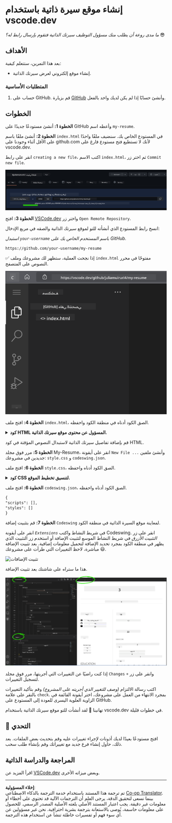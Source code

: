 <!--
CO_OP_TRANSLATOR_METADATA:
{
  "original_hash": "bd3aa6d2b879c30ea496c43aec1c49ed",
  "translation_date": "2025-08-28T15:08:18+00:00",
  "source_file": "8-code-editor/1-using-a-code-editor/assignment.md",
  "language_code": "ar"
}
-->
# إنشاء موقع سيرة ذاتية باستخدام vscode.dev

_ما مدى روعة أن يطلب منك مسؤول التوظيف سيرتك الذاتية فتقوم بإرسال رابط له؟_ 😎

## الأهداف

بعد هذا التمرين، ستتعلم كيفية:

- إنشاء موقع إلكتروني لعرض سيرتك الذاتية.

### المتطلبات الأساسية

1. حساب على GitHub. قم بزيارة [GitHub](https://github.com/) وأنشئ حسابًا إذا لم يكن لديك واحد بالفعل.

## الخطوات

**الخطوة 1:** أنشئ مستودعًا جديدًا على GitHub وأعطه اسم `my-resume`.

**الخطوة 2:** أنشئ ملفًا باسم `index.html` في المستودع الخاص بك. سنضيف ملفًا واحدًا على الأقل أثناء وجودنا على github.com لأنك لا تستطيع فتح مستودع فارغ على vscode.dev.

انقر على رابط `creating a new file`، اكتب الاسم `index.html`، ثم اختر زر `Commit new file`.

![إنشاء ملف جديد على github.com](../../../../translated_images/new-file-github.com.c886796d800e8056561829a181be1382c5303da9d902d8b2dd82b68a4806e21f.ar.png)

**الخطوة 3:** افتح [VSCode.dev](https://vscode.dev) واختر زر `Open Remote Repository`.

انسخ رابط المستودع الذي أنشأته للتو لموقع سيرتك الذاتية والصقه في مربع الإدخال:

_استبدل `your-username` باسم المستخدم الخاص بك على GitHub._

```
https://github.com/your-username/my-resume
```

✅ إذا نجحت العملية، ستظهر لك مشروعك وملف `index.html` مفتوحًا في محرر النصوص على المتصفح.

![إنشاء ملف جديد](../../../../translated_images/project-on-vscode.dev.e79815a9a95ee7feac72ebe5c941c91279716be37c575dbdbf2f43bea2c7d8b6.ar.png)

**الخطوة 4:** افتح ملف `index.html`، الصق الكود أدناه في منطقة الكود واحفظه.

<details>
    <summary><b>كود HTML المسؤول عن محتوى موقع سيرتك الذاتية.</b></summary>
    
        <html>

            <head>
                <link href="style.css" rel="stylesheet">
                <link rel="stylesheet" href="https://cdnjs.cloudflare.com/ajax/libs/font-awesome/5.15.4/css/all.min.css">
                <title>ضع اسمك هنا!</title>
            </head>
            <body>
                <header id="header">
                    <!-- رأس السيرة الذاتية مع اسمك ومهنتك -->
                    <h1>ضع اسمك هنا!</h1>
                    <hr>
                    دورك الوظيفي!
                    <hr>
                </header>
                <main>
                    <article id="mainLeft">
                        <section>
                            <h2>التواصل</h2>
                            <!-- معلومات التواصل بما في ذلك وسائل التواصل الاجتماعي -->
                            <p>
                                <i class="fa fa-envelope" aria-hidden="true"></i>
                                <a href="mailto:username@domain.top-level domain">اكتب بريدك الإلكتروني هنا</a>
                            </p>
                            <p>
                                <i class="fab fa-github" aria-hidden="true"></i>
                                <a href="github.com/yourGitHubUsername">اكتب اسم المستخدم الخاص بك هنا!</a>
                            </p>
                            <p>
                                <i class="fab fa-linkedin" aria-hidden="true"></i>
                                <a href="linkedin.com/yourLinkedInUsername">اكتب اسم المستخدم الخاص بك هنا!</a>
                            </p>
                        </section>
                        <section>
                            <h2>المهارات</h2>
                            <!-- مهاراتك -->
                            <ul>
                                <li>المهارة 1!</li>
                                <li>المهارة 2!</li>
                                <li>المهارة 3!</li>
                                <li>المهارة 4!</li>
                            </ul>
                        </section>
                        <section>
                            <h2>التعليم</h2>
                            <!-- تعليمك -->
                            <h3>اكتب تخصصك هنا!</h3>
                            <p>
                                اكتب اسم المؤسسة التعليمية هنا!
                            </p>
                            <p>
                                تاريخ البداية - تاريخ النهاية
                            </p>
                        </section>            
                    </article>
                    <article id="mainRight">
                        <section>
                            <h2>نبذة عني</h2>
                            <!-- نبذة عنك -->
                            <p>اكتب نبذة قصيرة عن نفسك!</p>
                        </section>
                        <section>
                            <h2>الخبرة العملية</h2>
                            <!-- خبرتك العملية -->
                            <h3>المسمى الوظيفي</h3>
                            <p>
                                اسم المؤسسة هنا | شهر البداية – شهر النهاية
                            </p>
                            <ul>
                                    <li>المهمة 1 - اكتب ما قمت به!</li>
                                    <li>المهمة 2 - اكتب ما قمت به!</li>
                                    <li>اكتب النتائج/الأثر الذي حققته</li>
                                    
                            </ul>
                            <h3>المسمى الوظيفي 2</h3>
                            <p>
                                اسم المؤسسة هنا | شهر البداية – شهر النهاية
                            </p>
                            <ul>
                                    <li>المهمة 1 - اكتب ما قمت به!</li>
                                    <li>المهمة 2 - اكتب ما قمت به!</li>
                                    <li>اكتب النتائج/الأثر الذي حققته</li>
                                    
                            </ul>
                        </section>
                    </article>
                </main>
            </body>
        </html>
</details>

قم بإضافة تفاصيل سيرتك الذاتية لاستبدال النصوص المؤقتة في كود HTML.

**الخطوة 5:** مرر فوق مجلد My-Resume، انقر على أيقونة `New File ...` وأنشئ ملفين جديدين في مشروعك: `style.css` و `codeswing.json`.

**الخطوة 6:** افتح ملف `style.css`، الصق الكود أدناه واحفظه.

<details>
        <summary><b>كود CSS لتنسيق تخطيط الموقع.</b></summary>
            
            body {
                font-family: 'Segoe UI', Tahoma, Geneva, Verdana, sans-serif;
                font-size: 16px;
                max-width: 960px;
                margin: auto;
            }
            h1 {
                font-size: 3em;
                letter-spacing: .6em;
                padding-top: 1em;
                padding-bottom: 1em;
            }

            h2 {
                font-size: 1.5em;
                padding-bottom: 1em;
            }

            h3 {
                font-size: 1em;
                padding-bottom: 1em;
            }
            main { 
                display: grid;
                grid-template-columns: 40% 60%;
                margin-top: 3em;
            }
            header {
                text-align: center;
                margin: auto 2em;
            }

            section {
                margin: auto 1em 4em 2em;
            }

            i {
                margin-right: .5em;
            }

            p {
                margin: .2em auto
            }

            hr {
                border: none;
                background-color: lightgray;
                height: 1px;
            }

            h1, h2, h3 {
                font-weight: 100;
                margin-bottom: 0;
            }
            #mainLeft {
                border-right: 1px solid lightgray;
            }
            
</details>

**الخطوة 6:** افتح ملف `codeswing.json`، الصق الكود أدناه واحفظه.

    {
    "scripts": [],
    "styles": []
    }

**الخطوة 7:** قم بتثبيت إضافة `Codeswing` لمعاينة موقع السيرة الذاتية في منطقة الكود.

انقر على أيقونة _`Extensions`_ في شريط النشاط واكتب Codeswing. انقر على زر _التثبيت الأزرق_ في شريط النشاط الموسع لتثبيت الإضافة أو استخدم زر التثبيت الذي يظهر في منطقة الكود بمجرد تحديد الإضافة لتحميل معلومات إضافية. بعد تثبيت الإضافة مباشرة، لاحظ التغييرات التي طرأت على مشروعك 😃.

![تثبيت الإضافات](../../../../8-code-editor/images/install-extension.gif)

هذا ما ستراه على شاشتك بعد تثبيت الإضافة.

![إضافة Codeswing قيد العمل](../../../../translated_images/after-codeswing-extension-pb.0ebddddcf73b550994947a9084e35e2836c713ae13839d49628e3c764c1cfe83.ar.png)

إذا كنت راضيًا عن التغييرات التي أجريتها، مرر فوق مجلد `Changes` وانقر على زر `+` لتسجيل التغييرات.

اكتب رسالة الالتزام _(وصف للتغيير الذي أجريته على المشروع)_ وقم بتأكيد التغييرات بالنقر على علامة `check`. بمجرد الانتهاء من العمل على مشروعك، اختر أيقونة القائمة في الزاوية العلوية اليسرى للعودة إلى المستودع على GitHub.

تهانينا 🎉 لقد أنشأت للتو موقع سيرتك الذاتية باستخدام vscode.dev في خطوات قليلة.

## 🚀 التحدي

افتح مستودعًا بعيدًا لديك أذونات لإجراء تغييرات عليه وقم بتحديث بعض الملفات. بعد ذلك، حاول إنشاء فرع جديد مع تغييراتك وقم بإنشاء طلب سحب.

## المراجعة والدراسة الذاتية

اقرأ المزيد عن [VSCode.dev](https://code.visualstudio.com/docs/editor/vscode-web?WT.mc_id=academic-0000-alfredodeza) وبعض ميزاته الأخرى.

---

**إخلاء المسؤولية**:  
تم ترجمة هذا المستند باستخدام خدمة الترجمة بالذكاء الاصطناعي [Co-op Translator](https://github.com/Azure/co-op-translator). بينما نسعى لتحقيق الدقة، يرجى العلم أن الترجمات الآلية قد تحتوي على أخطاء أو معلومات غير دقيقة. يجب اعتبار المستند الأصلي بلغته الأصلية المصدر الرسمي. للحصول على معلومات حاسمة، يُوصى بالاستعانة بترجمة بشرية احترافية. نحن غير مسؤولين عن أي سوء فهم أو تفسيرات خاطئة تنشأ عن استخدام هذه الترجمة.